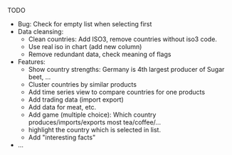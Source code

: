 TODO
* Bug: Check for empty list when selecting first
* Data cleansing:
    * Clean countries: Add ISO3, remove countries without iso3 code.
    * Use real iso in chart (add new column)
    * Remove redundant data, check meaning of flags
* Features:
    * Show country strengths: Germany is 4th largest producer of Sugar beet, ...
    * Cluster countries by similar products
    * Add time series view to compare countries for one products
    * Add trading data (import export)
    * Add data for meat, etc.
    * Add game (multiple choice): Which country produces/imports/exports most tea/coffee/...
    * highlight the country which is selected in list.
    * Add "interesting facts"
* ...
